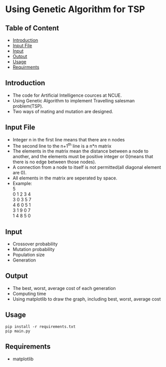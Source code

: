 # Using Genetic Algorithm for TSP

## Table of Content
- [Introduction](#Introduction)
- [Input File](#Input-File)
- [Input](#Input)
- [Output](#Output)
- [Usage](#Usage)
- [Requirments](#Requirments)

## Introduction
* The code for Artificial Intelligence cources at NCUE.
* Using Genetic Algorithm to implement Travelling salesman problem(TSP).
* Two ways of mating and mutation  are designed.

## Input File
* Integer n in the first line means that there are n nodes 
* The second line to the n+1<sup>th</sup> line is a n*n matrix
* The elements in the matrix mean the distance between a node to another, and the elements must be positive integer or 0(means that there is no edge between those nodes).
* A connection from a node to itself is not permitted(all diagonal element are 0).
* All elements in the matrix are seperated by space.
* Example:  
  5  
  0 1 2 3 4  
  3 0 3 5 7  
  4 6 0 5 1  
  3 1 9 0 7  
  1 4 8 5 0  


## Input 
* Crossover probability
* Mutation probability
* Population size
* Generation

## Output
* The best, worst, average cost of each generation
* Computing time
* Using matplotlib to draw the graph, including best, worst, average cost

## Usage
```
pip install -r requirements.txt
pip main.py
```

## Requirements
* matplotlib
